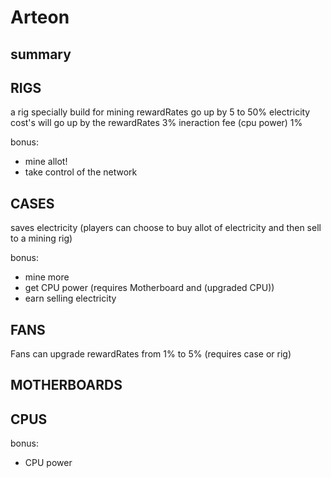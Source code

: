 # Arteon

## summary


## RIGS
a rig specially build for mining
rewardRates go up by 5 to 50%
electricity cost's will go up by the rewardRates 3%
ineraction fee (cpu power) 1%

bonus:
- mine allot!
- take control of the network

## CASES
saves electricity (players can choose to buy allot of electricity and then sell to a mining rig)

bonus:
 - mine more
 - get CPU power (requires Motherboard and (upgraded CPU))
 - earn selling electricity

## FANS
Fans can upgrade rewardRates from 1% to 5% (requires case or rig)

## MOTHERBOARDS


## CPUS

bonus:
  - CPU power
